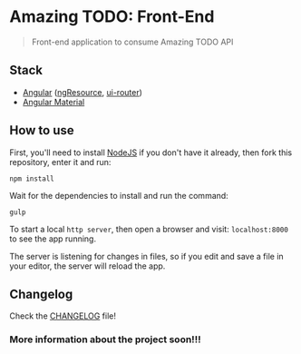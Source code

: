 # Amazing TODO: Front-End

> Front-end application to consume Amazing TODO API

## Stack

- [Angular](https://angularjs.org/) ([ngResource](https://www.npmjs.com/package/ng-resource), [ui-router](https://github.com/angular-ui/ui-router))
- [Angular Material](https://material.angularjs.org/latest/)

## How to use

First, you'll need to install [NodeJS](http://nodejs.org) if you don't have it already,
then fork this repository, enter it and run:

```
npm install
```

Wait for the dependencies to install and run the command:

```
gulp
```

To start a local `http server`, then open a browser and visit: `localhost:8000` to see the app running.  

The server is listening for changes in files, so if you edit and save a file in your editor, the server will reload the app.

## Changelog

Check the [CHANGELOG](https://github.com/CodeShareEducation/amazing-todo-front-end/blob/master/CHANGELOG.md) file!

### More information about the project soon!!!
